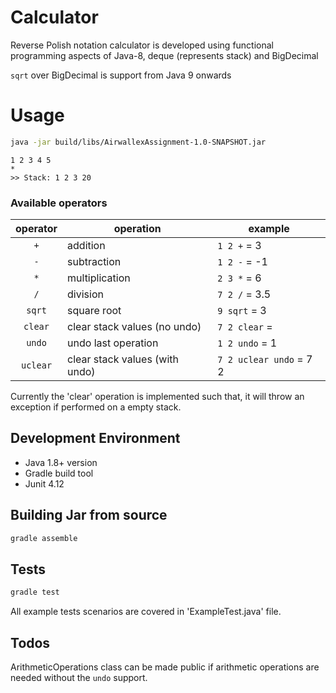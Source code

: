 # Calculator
Reverse Polish notation calculator is developed using functional programming aspects of Java-8, deque (represents stack) and BigDecimal 

`sqrt` over BigDecimal is support from Java 9 onwards
   

# Usage
```Bash
java -jar build/libs/AirwallexAssignment-1.0-SNAPSHOT.jar
```

```Command line
1 2 3 4 5
*
>> Stack: 1 2 3 20
```

### Available operators
operator | operation                    | example
:-------:|------------------------------|------------
`+`      | addition                     | `1 2 +` = 3
`-`      | subtraction                  | `1 2 -` = -1
`*`      | multiplication               | `2 3 *` = 6
`/`      | division                     | `7 2 /` = 3.5
`sqrt`  | square root                   | `9 sqrt` = 3
`clear` | clear stack values (no undo) | `7 2 clear` = <empty stack>
`undo`  | undo last operation          | `1 2 undo` = 1
`uclear`| clear stack values (with undo) | `7 2 uclear undo` = 7 2

Currently the 'clear' operation is implemented such that, it will throw an exception if performed on a empty stack.

## Development Environment
* Java 1.8+ version
* Gradle build tool   
* Junit 4.12

## Building Jar from source
```Bash
gradle assemble
```

## Tests
```Bash
gradle test
```

All example tests scenarios are covered in 'ExampleTest.java' file.

## Todos
ArithmeticOperations class can be made public if arithmetic operations are needed without the `undo` support.
